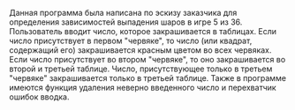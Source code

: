 Данная программа была написана по эскизу заказчика для определения зависимостей выпадения шаров в игре 5 из 36.
Пользователь вводит число, которое закрашивается в таблицах. Если число присутствует в первом "червяке", то число (или квадрат, содержащий его) закрашивается красным цветом во всех червяках.
Если число присутствует во втором "червяке", то оно закрашивается во второй и третьей таблице. Число, присутствующее только в третьем "червяке" закрашивается только в третьей таблице.
Также в программе имеются функция удаления неверно введенного число и перехватчик ошибок вводка.
